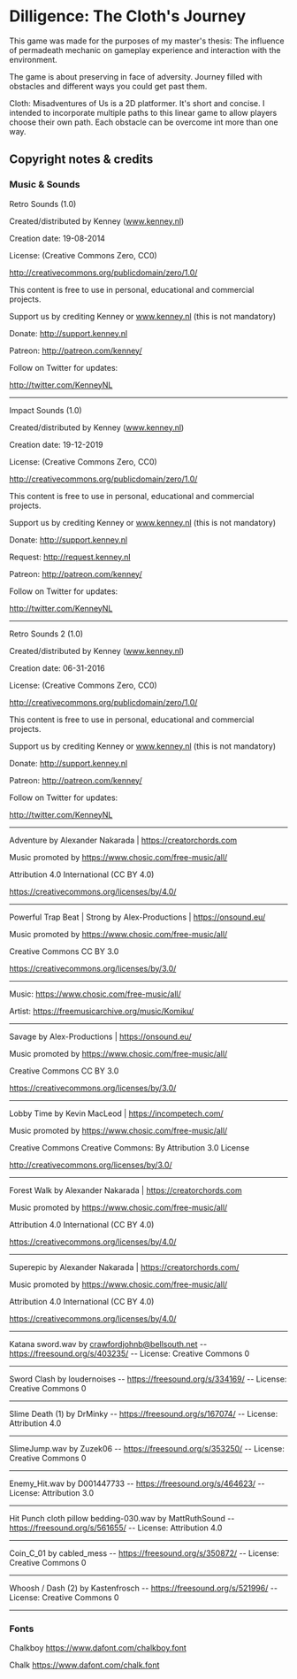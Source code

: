 # Dilligence: The Cloth's Journey

This game was made for the purposes of my master's thesis: The influence of permadeath mechanic on gameplay experience and interaction with the environment.

The game is about preserving in face of adversity. Journey filled with obstacles and different ways you could get past them.

Cloth: Misadventures of Us is a 2D platformer. It's short and concise. I intended to incorporate multiple paths to this linear game to allow players choose their own path. Each obstacle can be overcome int more than one way. 

## Copyright notes & credits

### Music & Sounds
Retro Sounds (1.0)

Created/distributed by Kenney (www.kenney.nl)

Creation date: 19-08-2014


        
License: (Creative Commons Zero, CC0)

http://creativecommons.org/publicdomain/zero/1.0/

This content is free to use in personal, educational and commercial projects.

Support us by crediting Kenney or www.kenney.nl (this is not mandatory)

Donate:   http://support.kenney.nl

Patreon:  http://patreon.com/kenney/

Follow on Twitter for updates:

http://twitter.com/KenneyNL

---
Impact Sounds (1.0)

Created/distributed by Kenney (www.kenney.nl)

Creation date: 19-12-2019

		
License: (Creative Commons Zero, CC0)

http://creativecommons.org/publicdomain/zero/1.0/

This content is free to use in personal, educational and commercial projects.

Support us by crediting Kenney or www.kenney.nl (this is not mandatory)

		
Donate:   http://support.kenney.nl

Request:  http://request.kenney.nl

Patreon:  http://patreon.com/kenney/

Follow on Twitter for updates:

http://twitter.com/KenneyNL

---
Retro Sounds 2 (1.0)

Created/distributed by Kenney (www.kenney.nl)

Creation date: 06-31-2016

		
License: (Creative Commons Zero, CC0)

http://creativecommons.org/publicdomain/zero/1.0/

This content is free to use in personal, educational and commercial projects.

Support us by crediting Kenney or www.kenney.nl (this is not mandatory)

		
Donate:   http://support.kenney.nl

Patreon:  http://patreon.com/kenney/

Follow on Twitter for updates:

http://twitter.com/KenneyNL


---

Adventure by Alexander Nakarada | https://creatorchords.com

Music promoted by https://www.chosic.com/free-music/all/

Attribution 4.0 International (CC BY 4.0) 

https://creativecommons.org/licenses/by/4.0/

---

Powerful Trap Beat | Strong by Alex-Productions | https://onsound.eu/

Music promoted by https://www.chosic.com/free-music/all/

Creative Commons CC BY 3.0

https://creativecommons.org/licenses/by/3.0/

---

Music: https://www.chosic.com/free-music/all/

Artist: https://freemusicarchive.org/music/Komiku/

---
Savage by Alex-Productions | https://onsound.eu/

Music promoted by https://www.chosic.com/free-music/all/

Creative Commons CC BY 3.0

https://creativecommons.org/licenses/by/3.0/

---

Lobby Time by Kevin MacLeod | https://incompetech.com/

Music promoted by https://www.chosic.com/free-music/all/

Creative Commons Creative Commons: By Attribution 3.0 License

http://creativecommons.org/licenses/by/3.0/

---

Forest Walk by Alexander Nakarada | https://creatorchords.com

Music promoted by https://www.chosic.com/free-music/all/

Attribution 4.0 International (CC BY 4.0)

https://creativecommons.org/licenses/by/4.0/

--- 

Superepic by Alexander Nakarada | https://creatorchords.com/

Music promoted by https://www.chosic.com/free-music/all/

Attribution 4.0 International (CC BY 4.0)

https://creativecommons.org/licenses/by/4.0/

---

Katana sword.wav by crawfordjohnb@bellsouth.net -- https://freesound.org/s/403235/ -- License: Creative Commons 0

---

Sword Clash by loudernoises -- https://freesound.org/s/334169/ -- License: Creative Commons 0

---

Slime Death (1) by DrMinky -- https://freesound.org/s/167074/ -- License: Attribution 4.0

---

SlimeJump.wav by Zuzek06 -- https://freesound.org/s/353250/ -- License: Creative Commons 0

---

Enemy_Hit.wav by D001447733 -- https://freesound.org/s/464623/ -- License: Attribution 3.0

--- 

Hit Punch cloth pillow bedding-030.wav by MattRuthSound -- https://freesound.org/s/561655/ -- License: Attribution 4.0

---

Coin_C_01 by cabled_mess -- https://freesound.org/s/350872/ -- License: Creative Commons 0

---
Whoosh / Dash (2) by Kastenfrosch -- https://freesound.org/s/521996/ -- License: Creative Commons 0

---



### Fonts
Chalkboy https://www.dafont.com/chalkboy.font

Chalk https://www.dafont.com/chalk.font